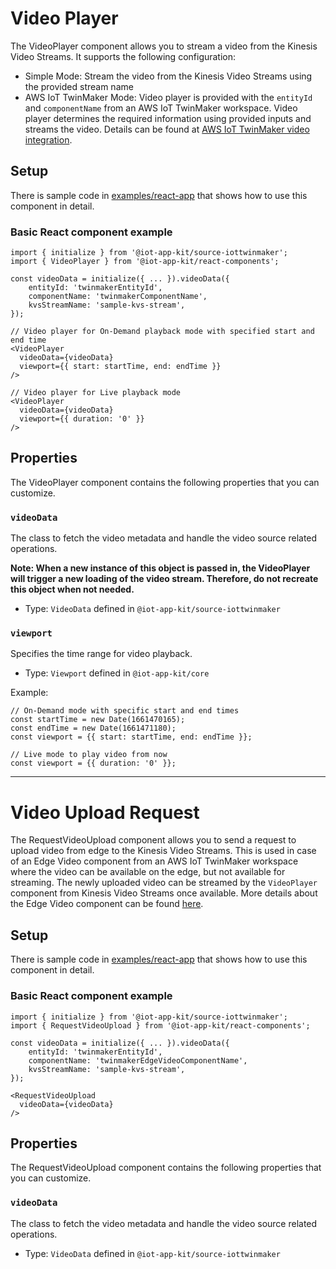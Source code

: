 # Video Player

The VideoPlayer component allows you to stream a video from the Kinesis Video Streams. It supports the following configuration:

- Simple Mode: Stream the video from the Kinesis Video Streams using the provided stream name
- AWS IoT TwinMaker Mode: Video player is provided with the `entityId` and `componentName` from an AWS IoT TwinMaker workspace. Video player determines the required information using provided inputs and streams the video. Details can be found at [AWS IoT TwinMaker video integration](https://docs.aws.amazon.com/iot-twinmaker/latest/guide/video-integration.html).

## Setup

There is sample code in [examples/react-app](https://github.com/awslabs/iot-app-kit/tree/main/sample-app/examples/react-app) that shows how to use this component in detail.

### Basic React component example

```tsx
import { initialize } from '@iot-app-kit/source-iottwinmaker';
import { VideoPlayer } from '@iot-app-kit/react-components';

const videoData = initialize({ ... }).videoData({
    entityId: 'twinmakerEntityId',
    componentName: 'twinmakerComponentName',
    kvsStreamName: 'sample-kvs-stream',
});

// Video player for On-Demand playback mode with specified start and end time
<VideoPlayer
  videoData={videoData}
  viewport={{ start: startTime, end: endTime }}
/>

// Video player for Live playback mode
<VideoPlayer
  videoData={videoData}
  viewport={{ duration: '0' }}
/>
```

## Properties

The VideoPlayer component contains the following properties that you can customize.

### `videoData`

The class to fetch the video metadata and handle the video source related operations.

**Note: When a new instance of this object is passed in, the VideoPlayer will trigger a new loading of the video stream. Therefore, do not recreate this object when not needed.**

- Type: `VideoData` defined in `@iot-app-kit/source-iottwinmaker`

### `viewport`

Specifies the time range for video playback.

- Type: `Viewport` defined in `@iot-app-kit/core`

Example:

```tsx
// On-Demand mode with specific start and end times
const startTime = new Date(1661470165);
const endTime = new Date(1661471180);
const viewport = {{ start: startTime, end: endTime }};

// Live mode to play video from now
const viewport = {{ duration: '0' }};
```

---

# Video Upload Request

The RequestVideoUpload component allows you to send a request to upload video from edge to the Kinesis Video Streams. This is used in case of an Edge Video component from an AWS IoT TwinMaker workspace where the video can be available on the edge, but not available for streaming. The newly uploaded video can be streamed by the `VideoPlayer` component from Kinesis Video Streams once available. More details about the Edge Video component can be found [here](https://docs.aws.amazon.com/iot-twinmaker/latest/guide/video-integration.html).

## Setup

There is sample code in [examples/react-app](https://github.com/awslabs/iot-app-kit/tree/main/sample-app/examples/react-app) that shows how to use this component in detail.

### Basic React component example

```tsx
import { initialize } from '@iot-app-kit/source-iottwinmaker';
import { RequestVideoUpload } from '@iot-app-kit/react-components';

const videoData = initialize({ ... }).videoData({
    entityId: 'twinmakerEntityId',
    componentName: 'twinmakerEdgeVideoComponentName',
    kvsStreamName: 'sample-kvs-stream',
});

<RequestVideoUpload
  videoData={videoData}
/>
```

## Properties

The RequestVideoUpload component contains the following properties that you can customize.

### `videoData`

The class to fetch the video metadata and handle the video source related operations.

- Type: `VideoData` defined in `@iot-app-kit/source-iottwinmaker`

